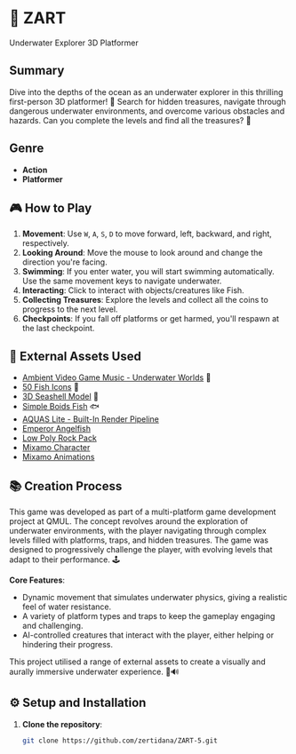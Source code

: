 # 🌊 ZART 
Underwater Explorer 3D Platformer

## Summary
Dive into the depths of the ocean as an underwater explorer in this thrilling first-person 3D platformer! 🧭 Search for hidden treasures, navigate through dangerous underwater environments, and overcome various obstacles and hazards. Can you complete the levels and find all the treasures? 🌟

## Genre
- **Action**
- **Platformer**

## 🎮 How to Play
1. **Movement**: Use `W`, `A`, `S`, `D` to move forward, left, backward, and right, respectively. 
2. **Looking Around**: Move the mouse to look around and change the direction you're facing.
3. **Swimming**: If you enter water, you will start swimming automatically. Use the same movement keys to navigate underwater.
6. **Interacting**: Click to interact with objects/creatures like Fish.
7. **Collecting Treasures**: Explore the levels and collect all the coins to progress to the next level.
8. **Checkpoints**: If you fall off platforms or get harmed, you'll respawn at the last checkpoint.

## 🎨 External Assets Used
- [Ambient Video Game Music - Underwater Worlds](https://assetstore.unity.com/packages/audio/ambient/nature/ambient-video-game-music-underwater-worlds-220371) 🎵
- [50 Fish Icons]([https://rkuhlf-assets.itch.io/aquatic-animal-models](https://assetstore.unity.com/packages/2d/gui/icons/50-fish-icons-64722)) 🐠
- [3D Seashell Model](https://assetstore.unity.com/packages/3d/characters/animals/fish/3d-seashell-208785) 🐚
- [Simple Boids Fish](https://assetstore.unity.com/packages/3d/characters/animals/simple-boids-flocks-of-birds-fish-and-insects-164188) 🐟
- [AQUAS Lite - Built-In Render Pipeline](https://assetstore.unity.com/packages/vfx/shaders/aquas-lite-built-in-render-pipeline-53519)
- [Emperor Angelfish](https://assetstore.unity.com/packages/3d/characters/animals/fish/emperor-angelfish-263329)
- [Low Poly Rock Pack](https://assetstore.unity.com/packages/3d/environments/low-poly-rock-pack-57874)
- [Mixamo Character](https://www.mixamo.com/#/?page=1&type=Character)
- [Mixamo Animations](https://www.mixamo.com/#/?page=1&type=Motion%2CMotionPack)
  
## 📚 Creation Process
This game was developed as part of a multi-platform game development project at QMUL. The concept revolves around the exploration of underwater environments, with the player navigating through complex levels filled with platforms, traps, and hidden treasures. The game was designed to progressively challenge the player, with evolving levels that adapt to their performance. 🕹️

**Core Features**:
- Dynamic movement that simulates underwater physics, giving a realistic feel of water resistance.
- A variety of platform types and traps to keep the gameplay engaging and challenging.
- AI-controlled creatures that interact with the player, either helping or hindering their progress.

This project utilised a range of external assets to create a visually and aurally immersive underwater experience. 🎨🔊

## ⚙️ Setup and Installation
1. **Clone the repository**:
   ```bash
   git clone https://github.com/zertidana/ZART-5.git


